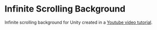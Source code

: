 # Infinite Scrolling Background
Infinite scrolling background for Unity created in a [Youtube video tutorial](https://youtu.be/1sUeEl1uDuI).
